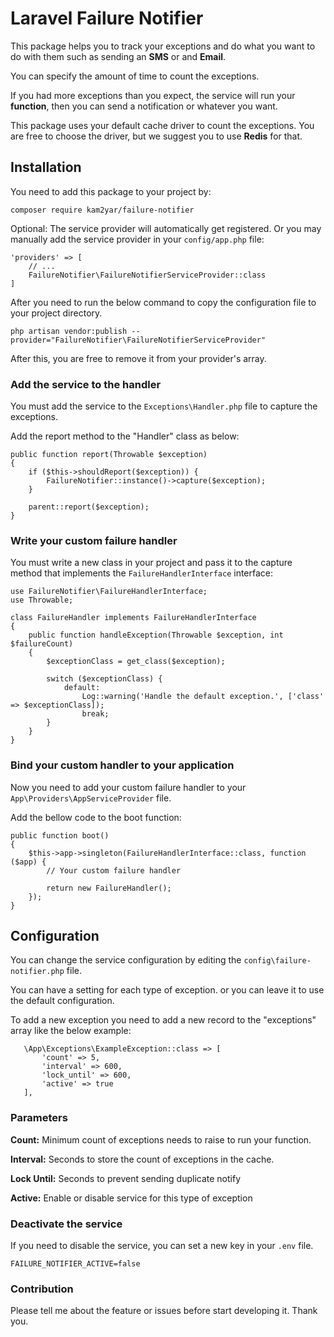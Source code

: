 # Laravel Failure Notifier

This package helps you to track your exceptions and do what you want to do with them such as sending an **SMS** or and
**Email**.

You can specify the amount of time to count the exceptions.

If you had more exceptions than you expect, the service will run your **function**, then you can send a notification or
whatever you want.

This package uses your default cache driver to count the exceptions. You are free to choose the driver, but we suggest
you to use **Redis** for that.

## Installation

You need to add this package to your project by:

```
composer require kam2yar/failure-notifier
```

Optional: The service provider will automatically get registered. Or you may manually add the service provider in your
`config/app.php` file:

```
'providers' => [
    // ...
    FailureNotifier\FailureNotifierServiceProvider::class
]
```

After you need to run the below command to copy the configuration file to your project directory.

```
php artisan vendor:publish --provider="FailureNotifier\FailureNotifierServiceProvider"
```

After this, you are free to remove it from your provider's array.

### Add the service to the handler

You must add the service to the `Exceptions\Handler.php` file to capture the exceptions.

Add the report method to the "Handler" class as below:

```
public function report(Throwable $exception)
{
    if ($this->shouldReport($exception)) {
        FailureNotifier::instance()->capture($exception);
    }

    parent::report($exception);
}
```

### Write your custom failure handler

You must write a new class in your project and pass it to the capture method that implements
the `FailureHandlerInterface`
interface:

```
use FailureNotifier\FailureHandlerInterface;
use Throwable;

class FailureHandler implements FailureHandlerInterface
{
    public function handleException(Throwable $exception, int $failureCount)
    {
        $exceptionClass = get_class($exception);

        switch ($exceptionClass) {
            default:
                Log::warning('Handle the default exception.', ['class' => $exceptionClass]);
                break;
        }
    }
}
```

### Bind your custom handler to your application

Now you need to add your custom failure handler to your `App\Providers\AppServiceProvider` file.

Add the bellow code to the boot function:

```
public function boot()
{
    $this->app->singleton(FailureHandlerInterface::class, function ($app) {
        // Your custom failure handler
        
        return new FailureHandler();       
    });
}
```

## Configuration

You can change the service configuration by editing the `config\failure-notifier.php` file.

You can have a setting for each type of exception. or you can leave it to use the default configuration.

To add a new exception you need to add a new record to the "exceptions" array like the below example:

```
   \App\Exceptions\ExampleException::class => [
       'count' => 5,
       'interval' => 600,
       'lock_until' => 600,
       'active' => true
   ],
```

### Parameters

**Count:** Minimum count of exceptions needs to raise to run your function.

**Interval:** Seconds to store the count of exceptions in the cache.

**Lock Until:** Seconds to prevent sending duplicate notify

**Active:** Enable or disable service for this type of exception

### Deactivate the service

If you need to disable the service, you can set a new key in your `.env` file.

```
FAILURE_NOTIFIER_ACTIVE=false
```

### Contribution

Please tell me about the feature or issues before start developing it. Thank you.
